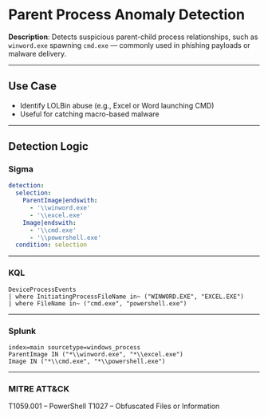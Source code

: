 # Parent Process Anomaly Detection

**Description**: Detects suspicious parent-child process relationships, such as `winword.exe` spawning `cmd.exe` — commonly used in phishing payloads or malware delivery.

---

## Use Case
- Identify LOLBin abuse (e.g., Excel or Word launching CMD)
- Useful for catching macro-based malware

---

## Detection Logic
### Sigma

```yaml
detection:
  selection:
    ParentImage|endswith:
      - '\\winword.exe'
      - '\\excel.exe'
    Image|endswith:
      - '\\cmd.exe'
      - '\\powershell.exe'
  condition: selection
```

---
### KQL

```kql
DeviceProcessEvents
| where InitiatingProcessFileName in~ ("WINWORD.EXE", "EXCEL.EXE")
| where FileName in~ ("cmd.exe", "powershell.exe")
```

---
### Splunk

```spl
index=main sourcetype=windows_process
ParentImage IN ("*\\winword.exe", "*\\excel.exe") 
Image IN ("*\\cmd.exe", "*\\powershell.exe")
```

---
### MITRE ATT&CK

T1059.001 – PowerShell
T1027 – Obfuscated Files or Information
